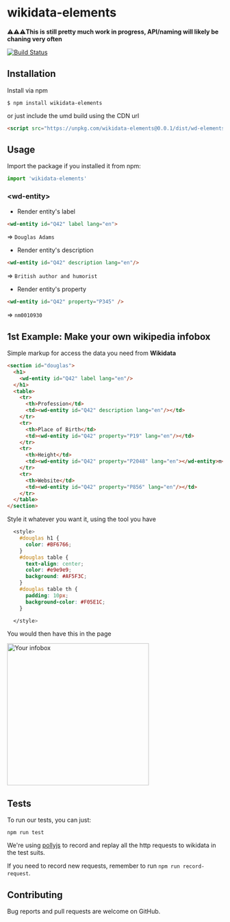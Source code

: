 # wikidata-elements

⚠️⚠️⚠️**This is still pretty much work in progress, API/naming will likely be chaning very often**

[![Build Status](https://travis-ci.org/lisongx/wd-elements.svg?branch=master)](https://travis-ci.org/lisongx/wd-elements)

## Installation

Install via npm

```
$ npm install wikidata-elements
```

or just include the umd build using the CDN url

```html
<script src="https://unpkg.com/wikidata-elements@0.0.1/dist/wd-elements.umd.js"></script>
```

## Usage

Import the package if you installed it from npm:

```javascript
import 'wikidata-elements'
```

###  \<wd-entity\>

* Render entity's label

```html
<wd-entity id="Q42" label lang="en">
```

=>  ```Douglas Adams```

* Render entity's description

```html
<wd-entity id="Q42" description lang="en"/>
```

=> ```British author and humorist```

* Render entity's property

```html
<wd-entity id="Q42" property="P345" />
```
=>  ```nm0010930```

## 1st Example: Make your own wikipedia infobox

Simple markup for access the data you need from **Wikidata**

```html
<section id="douglas">
  <h1>
    <wd-entity id="Q42" label lang="en"/>
  </h1>
  <table>
    <tr>
      <th>Profession</td>
      <td><wd-entity id="Q42" description lang="en"/></td>
    </tr>
    <tr>
      <th>Place of Birth</td>
      <td><wd-entity id="Q42" property="P19" lang="en"/></td>
    </tr>
    <tr>
      <th>Height</td>
      <td><wd-entity id="Q42" property="P2048" lang="en"></wd-entity>m</td>
    </tr>
    <tr>
      <th>Website</td>
      <td><wd-entity id="Q42" property="P856" lang="en"/></td>
    </tr>
  </table>
</section>
```

Style it whatever you want it, using the tool you have

```css
  <style>
    #douglas h1 {
      color: #BF6766;
    }
    #douglas table {
      text-align: center;
      color: #e9e9e9;
      background: #AF5F3C;
    }
    #douglas table th {
      padding: 10px;
      background-color: #F05E1C;
    }

  </style>
```

You would then have this in the page

<img width="331" alt="Your infobox" src="https://user-images.githubusercontent.com/349342/67250338-e35ce880-f462-11e9-9015-cc1e21f1a249.png">

## Tests

To run our tests, you can just:

```
npm run test
```

We're using [pollyjs](https://github.com/Netflix/pollyjs) to record and replay all the http requests to wikidata in the test suits.

If you need to record new requests, remember to run `npm run record-request`.


## Contributing

Bug reports and pull requests are welcome on GitHub.
